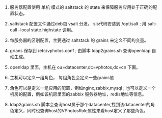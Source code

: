 1. 服务器配置使用 单机 模式的 saltstack 的 state 来保障服务应用处于正确的配置状态。

2. saltstack 配置文件通过deb包 vsalt 分发。 sls代码安装到 /opt/salt ; 用 salt-call –local state.highstate 调用。

3. 每服务器的区别配置，主要通过 saltstack 的 grains 来定义不同的变量。

4. grians 保存到 /etc/vphotos.conf ; 由脚本 ldap2grains.sh 查询openldap 自动生成。

5. openldap 里面，主机在 ou=datacenter,dc=vphotos,dc=cn 下面。

6. 主机可以定义一组角色， 每组角色会定义一些grains值

7. 角色可以是定义一组应用的配置，例如nginx,zabbix,mysql ; 也可以定义一个机房的配置，例如该机房里面的zabbix 服务器地址，redis地址等信息。

8. ldap2grains.sh 脚本会查询host属于那个datacenter,找到该datacenter的角色定义，同时也查询host的VPhotosRole属性来看host定义了那些角色。

